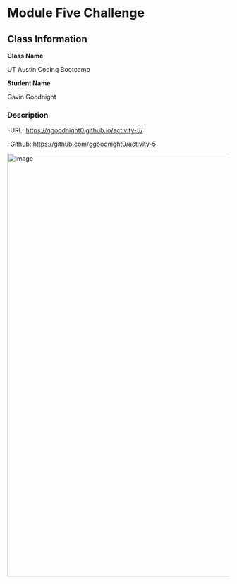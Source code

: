 # Module Five Challenge

## Class Information

**Class Name**

UT Austin Coding Bootcamp

**Student Name**

Gavin Goodnight

### Description

-URL: https://ggoodnight0.github.io/activity-5/

-Github: https://github.com/ggoodnight0/activity-5

<img width="960" alt="image" src="https://github.com/ggoodnight0/Activity-5/assets/148833417/b016bcae-f496-4b48-b87a-00982da9548d">

